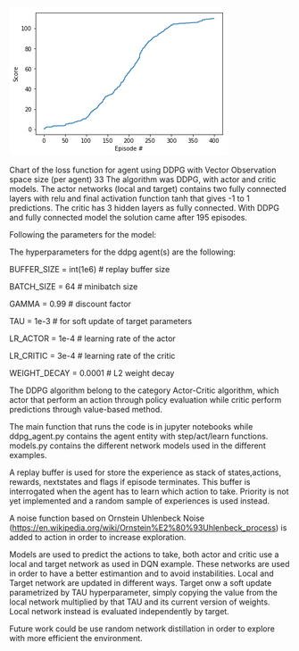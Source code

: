 [![chart DDPG](https://github.com/dgiunchi/DeepReinforcementLearningND_ContinousControl/blob/master/ChartDDPG.png)](#training)

Chart of the loss function for agent using DDPG with Vector Observation space size (per agent) 33
The algorithm was DDPG, with actor and critic models. The actor networks (local and target) contains two fully connected layers with relu and final
activation function tanh that gives -1 to 1 predictions.
The critic has 3 hidden layers as fully connected.
With DDPG and fully connected model the solution came after 195 episodes. 

Following the parameters for the model:


The hyperparameters for the ddpg agent(s) are the following:

BUFFER_SIZE = int(1e6)  # replay buffer size

BATCH_SIZE = 64         # minibatch size

GAMMA = 0.99            # discount factor

TAU = 1e-3              # for soft update of target parameters

LR_ACTOR = 1e-4         # learning rate of the actor 

LR_CRITIC = 3e-4        # learning rate of the critic

WEIGHT_DECAY = 0.0001   # L2 weight decay


The DDPG algorithm belong to the category Actor-Critic algorithm, which actor that perform an action through policy evaluation while critic perform predictions through
value-based method.

The main function that runs the code is in jupyter notebooks while ddpg_agent.py contains the agent entity with step/act/learn functions.
models.py contains the different network models used in the different examples.

A replay buffer is used for store the experience as stack of states,actions, rewards, nextstates and flags if episode terminates.
This buffer is interrogated when the agent has to learn which action to take. Priority is not yet implemented and a random sample of experiences is used instead.

A noise function based on Ornstein Uhlenbeck Noise (https://en.wikipedia.org/wiki/Ornstein%E2%80%93Uhlenbeck_process) is added to action in order to increase exploration.

Models are used to predict the actions to take, both actor and critic use a local and target network as used in DQN example.
These networks are used in order to have a better estimantion and to avoid instabilities. Local and Target network are updated in different ways. Target onw a soft update parametrized 
by TAU hyperparameter, simply copying the value from the local network multiplied by that TAU and its current version of weights.
Local network instead is evaluated independently by target. 

Future work could be use random network distillation in order to explore with more efficient the environment.
